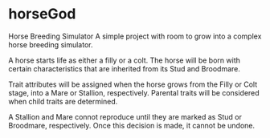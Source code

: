 # horseGod
Horse Breeding Simulator
A simple project with room to grow into a complex horse breeding simulator.

A horse starts life as either a filly or a colt. The horse will be born with certain characteristics that are inherited from its Stud and Broodmare.

Trait attributes will be assigned when the horse grows from the Filly or Colt stage, into a Mare or Stallion, respectively. Parental traits will be considered when child traits are determined.

A Stallion and Mare connot reproduce until they are marked as Stud or Broodmare, respectively. Once this decision is made, it cannot be undone.
